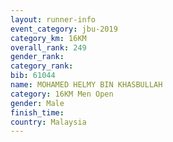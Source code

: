 ```yaml
---
layout: runner-info 
event_category: jbu-2019 
category_km: 16KM  
overall_rank: 249
gender_rank: 
category_rank: 
bib: 61044
name: MOHAMED HELMY BIN KHASBULLAH
category: 16KM Men Open
gender: Male
finish_time: 
country: Malaysia
---
```

